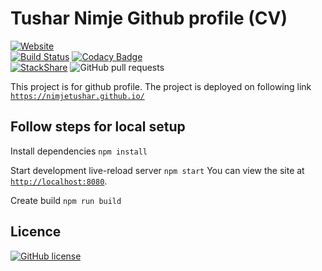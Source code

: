 # Tushar Nimje Github profile (CV)

[![Website](https://img.shields.io/website-up-down-green-red/http/shields.io.svg?label=my-website)](https://nimjetushar.github.io)
<br/>
[![Build Status](https://tushar.semaphoreci.com/badges/nimjetushar.github.io/branches/master.svg?style=shields&key=d49f9a14-9d59-4cc6-86da-6f333659b3d4)](https://tushar.semaphoreci.com/projects/nimjetushar.github.io)
[![Codacy Badge](https://api.codacy.com/project/badge/Grade/ab1ac0cd0d204f989c95928b39bed6cf)](https://www.codacy.com/app/tushar/nimjetushar.github.io?utm_source=github.com&amp;utm_medium=referral&amp;utm_content=nimjetushar/nimjetushar.github.io&amp;utm_campaign=Badge_Grade)
<br/>
[![StackShare](https://img.shields.io/badge/tech-stack-0690fa.svg?style=flat)](https://stackshare.io/nimjetushar/nimjetushar-github-io)
![GitHub pull requests](https://img.shields.io/github/issues-pr/nimjetushar/nimjetushar.github.io.svg)

This project is for github profile. The project is deployed on following link [`https://nimjetushar.github.io/`](https://nimjetushar.github.io/)

## Follow steps for local setup

Install dependencies
```npm install```

Start development live-reload server
```npm start```
You can view the site at [`http://localhost:8080`](http://localhost:8080).

Create build
```npm run build```

## Licence

[![GitHub license](https://img.shields.io/github/license/nimjetushar/nimjetushar.github.io.svg)](https://github.com/nimjetushar/nimjetushar.github.io/blob/master/LICENSE)
